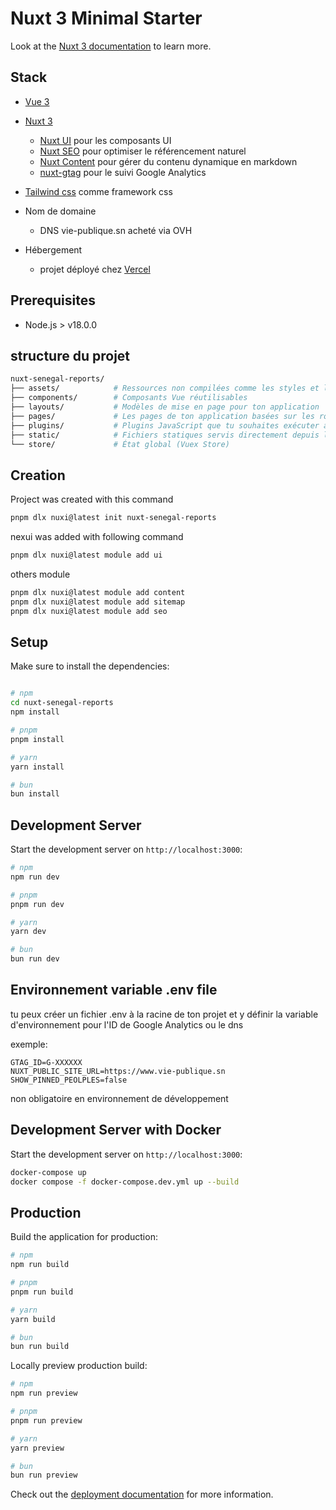 # Nuxt 3 Minimal Starter

Look at the [Nuxt 3 documentation](https://nuxt.com/docs/getting-started/introduction) to learn more.

## Stack

- [Vue 3](https://vuejs.org)

- [Nuxt 3](https://nuxt.com)
    - [Nuxt UI](https://ui.nuxt.com) pour les composants UI
    - [Nuxt SEO](https://nuxtseo.com) pour optimiser le référencement naturel 
    - [Nuxt Content](https://content.nuxt.com/) pour gérer du contenu dynamique en markdown
    - [nuxt-gtag](https://nuxt.com/modules/gtag) pour le suivi Google Analytics

- [Tailwind css](https://tailwindcss.com/) comme framework css

* Nom de domaine
    - DNS vie-publique.sn acheté via OVH

* Hébergement
    - projet déployé chez [Vercel](https://vercel.com)

## Prerequisites

- Node.js > v18.0.0

## structure du projet 

```graphql
nuxt-senegal-reports/
├── assets/            # Ressources non compilées comme les styles et les images
├── components/        # Composants Vue réutilisables
├── layouts/           # Modèles de mise en page pour ton application
├── pages/             # Les pages de ton application basées sur les routes
├── plugins/           # Plugins JavaScript que tu souhaites exécuter avant l'instance root Vue
├── static/            # Fichiers statiques servis directement depuis la racine
└── store/             # État global (Vuex Store)
```

## Creation

Project was created with this command

```bash
pnpm dlx nuxi@latest init nuxt-senegal-reports
```

nexui was added with following command

```bash
pnpm dlx nuxi@latest module add ui
```
others module

```bash
pnpm dlx nuxi@latest module add content
pnpm dlx nuxi@latest module add sitemap
pnpm dlx nuxi@latest module add seo

```

## Setup

Make sure to install the dependencies:

```bash

# npm
cd nuxt-senegal-reports
npm install

# pnpm
pnpm install

# yarn
yarn install

# bun
bun install
```

## Development Server

Start the development server on `http://localhost:3000`:

```bash
# npm
npm run dev

# pnpm
pnpm run dev

# yarn
yarn dev

# bun
bun run dev
```

## Environnement variable .env file

tu peux créer un fichier .env à la racine de ton projet et y définir la variable d'environnement pour l'ID de Google Analytics ou le dns

exemple: 
```
GTAG_ID=G-XXXXXX
NUXT_PUBLIC_SITE_URL=https://www.vie-publique.sn
SHOW_PINNED_PEOLPLES=false
```

non obligatoire en environnement de développement

## Development Server with Docker

Start the development server on `http://localhost:3000`:

```bash
docker-compose up
docker compose -f docker-compose.dev.yml up --build

```

## Production

Build the application for production:

```bash
# npm
npm run build

# pnpm
pnpm run build

# yarn
yarn build

# bun
bun run build
```

Locally preview production build:

```bash
# npm
npm run preview

# pnpm
pnpm run preview

# yarn
yarn preview

# bun
bun run preview
```

Check out the [deployment documentation](https://nuxt.com/docs/getting-started/deployment) for more information.
